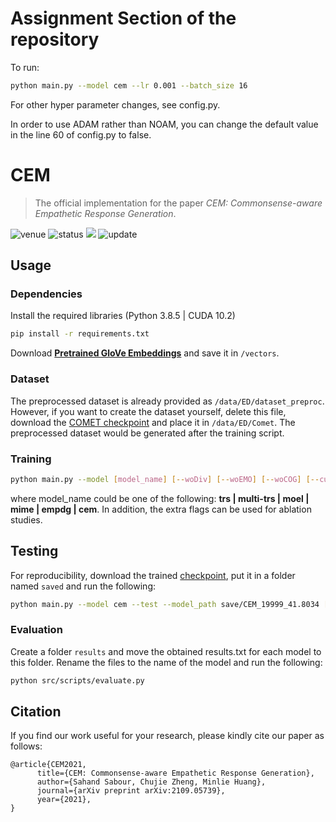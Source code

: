 # Assignment Section of the repository

To run:
```sh
python main.py --model cem --lr 0.001 --batch_size 16
```
For other hyper parameter changes, see config.py.

In order to use ADAM rather than NOAM, you can change the default value in the line 60 of config.py to false. 


# CEM
> The official implementation for the paper *CEM: Commonsense-aware Empathetic Response Generation*.

<img src="https://img.shields.io/badge/Venue-AAAI--22-278ea5" alt="venue"/> <img src="https://img.shields.io/badge/Status-Accepted-success" alt="status"/> <img src="https://img.shields.io/badge/Issues-Welcome-red"> <img src="https://img.shields.io/badge/Last%20Updated-2022--03--19-2D333B" alt="update"/>

## Usage

### Dependencies

Install the required libraries (Python 3.8.5 | CUDA 10.2)

```sh
pip install -r requirements.txt 
```

Download  [**Pretrained GloVe Embeddings**](http://nlp.stanford.edu/data/glove.6B.zip) and save it in `/vectors`.

### Dataset

The preprocessed dataset is already provided as `/data/ED/dataset_preproc`. However, if you want to create the dataset yourself, delete this file, download the [COMET checkpoint](https://github.com/allenai/comet-atomic-2020) and place it in `/data/ED/Comet`. The preprocessed dataset would be generated after the training script.

### Training

```sh
python main.py --model [model_name] [--woDiv] [--woEMO] [--woCOG] [--cuda]
```

where model_name could be one of the following: **trs | multi-trs | moel | mime | empdg | cem**. In addition, the extra flags can be used for ablation studies.

## Testing

For reproducibility, download the trained [checkpoint](https://drive.google.com/file/d/1p_Qj5hBQE7e8ailIb5LbZu7NABmeet4k/view?usp=sharing),  put it in a folder named  `saved` and run the following:

```sh
python main.py --model cem --test --model_path save/CEM_19999_41.8034 [--cuda]
```

### Evaluation

Create a folder `results` and move the obtained results.txt for each model to this folder. Rename the files to the name of the model and run the following:

```sh
python src/scripts/evaluate.py 
```

## Citation
If you find our work useful for your research, please kindly cite our paper as follows:
```
@article{CEM2021,
      title={CEM: Commonsense-aware Empathetic Response Generation}, 
      author={Sahand Sabour, Chujie Zheng, Minlie Huang},
      journal={arXiv preprint arXiv:2109.05739},
      year={2021},
}
```

